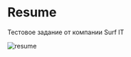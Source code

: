 # Resume
Тестовое задание от компании Surf IT

![resume](https://github.com/Berendei75405/Resume/assets/82874611/54c1b405-2188-4b44-92d0-a7a19172dc73)
